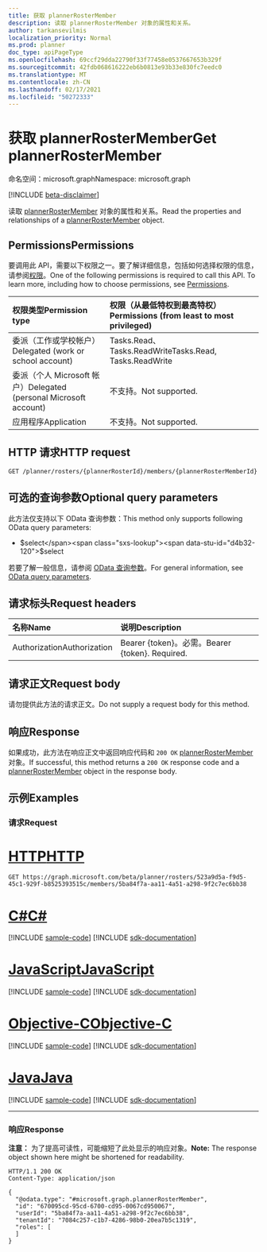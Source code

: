 ```yaml
---
title: 获取 plannerRosterMember
description: 读取 plannerRosterMember 对象的属性和关系。
author: tarkansevilmis
localization_priority: Normal
ms.prod: planner
doc_type: apiPageType
ms.openlocfilehash: 69ccf29dda22790f33f77458e0537667653b329f
ms.sourcegitcommit: 42fdb068616222eb6b0813e93b33e830fc7eedc0
ms.translationtype: MT
ms.contentlocale: zh-CN
ms.lasthandoff: 02/17/2021
ms.locfileid: "50272333"
---
```

# <a name="get-plannerrostermember"></a><span data-ttu-id="d4b32-103">获取 plannerRosterMember</span><span class="sxs-lookup"><span data-stu-id="d4b32-103">Get plannerRosterMember</span></span>
<span data-ttu-id="d4b32-104">命名空间：microsoft.graph</span><span class="sxs-lookup"><span data-stu-id="d4b32-104">Namespace: microsoft.graph</span></span>

[!INCLUDE [beta-disclaimer](../../includes/beta-disclaimer.md)]

<span data-ttu-id="d4b32-105">读取 [plannerRosterMember](../resources/plannerrostermember.md) 对象的属性和关系。</span><span class="sxs-lookup"><span data-stu-id="d4b32-105">Read the properties and relationships of a [plannerRosterMember](../resources/plannerrostermember.md) object.</span></span>

## <a name="permissions"></a><span data-ttu-id="d4b32-106">Permissions</span><span class="sxs-lookup"><span data-stu-id="d4b32-106">Permissions</span></span>
<span data-ttu-id="d4b32-p101">要调用此 API，需要以下权限之一。要了解详细信息，包括如何选择权限的信息，请参阅[权限](/graph/permissions-reference)。</span><span class="sxs-lookup"><span data-stu-id="d4b32-p101">One of the following permissions is required to call this API. To learn more, including how to choose permissions, see [Permissions](/graph/permissions-reference).</span></span>

|<span data-ttu-id="d4b32-109">权限类型</span><span class="sxs-lookup"><span data-stu-id="d4b32-109">Permission type</span></span>|<span data-ttu-id="d4b32-110">权限（从最低特权到最高特权）</span><span class="sxs-lookup"><span data-stu-id="d4b32-110">Permissions (from least to most privileged)</span></span>|
|:---|:---|
|<span data-ttu-id="d4b32-111">委派（工作或学校帐户）</span><span class="sxs-lookup"><span data-stu-id="d4b32-111">Delegated (work or school account)</span></span>|<span data-ttu-id="d4b32-112">Tasks.Read、Tasks.ReadWrite</span><span class="sxs-lookup"><span data-stu-id="d4b32-112">Tasks.Read, Tasks.ReadWrite</span></span>|
|<span data-ttu-id="d4b32-113">委派（个人 Microsoft 帐户）</span><span class="sxs-lookup"><span data-stu-id="d4b32-113">Delegated (personal Microsoft account)</span></span>|<span data-ttu-id="d4b32-114">不支持。</span><span class="sxs-lookup"><span data-stu-id="d4b32-114">Not supported.</span></span>|
|<span data-ttu-id="d4b32-115">应用程序</span><span class="sxs-lookup"><span data-stu-id="d4b32-115">Application</span></span>|<span data-ttu-id="d4b32-116">不支持。</span><span class="sxs-lookup"><span data-stu-id="d4b32-116">Not supported.</span></span>|

## <a name="http-request"></a><span data-ttu-id="d4b32-117">HTTP 请求</span><span class="sxs-lookup"><span data-stu-id="d4b32-117">HTTP request</span></span>

<!-- {
  "blockType": "ignored"
}
-->
``` http
GET /planner/rosters/{plannerRosterId}/members/{plannerRosterMemberId}
```

## <a name="optional-query-parameters"></a><span data-ttu-id="d4b32-118">可选的查询参数</span><span class="sxs-lookup"><span data-stu-id="d4b32-118">Optional query parameters</span></span>
<span data-ttu-id="d4b32-119">此方法仅支持以下 OData 查询参数：</span><span class="sxs-lookup"><span data-stu-id="d4b32-119">This method only supports following OData query parameters:</span></span>

- <span data-ttu-id="d4b32-120">$select</span><span class="sxs-lookup"><span data-stu-id="d4b32-120">$select</span></span>

<span data-ttu-id="d4b32-121">若要了解一般信息，请参阅 [OData 查询参数](/graph/query-parameters)。</span><span class="sxs-lookup"><span data-stu-id="d4b32-121">For general information, see [OData query parameters](/graph/query-parameters).</span></span>

## <a name="request-headers"></a><span data-ttu-id="d4b32-122">请求标头</span><span class="sxs-lookup"><span data-stu-id="d4b32-122">Request headers</span></span>
|<span data-ttu-id="d4b32-123">名称</span><span class="sxs-lookup"><span data-stu-id="d4b32-123">Name</span></span>|<span data-ttu-id="d4b32-124">说明</span><span class="sxs-lookup"><span data-stu-id="d4b32-124">Description</span></span>|
|:---|:---|
|<span data-ttu-id="d4b32-125">Authorization</span><span class="sxs-lookup"><span data-stu-id="d4b32-125">Authorization</span></span>|<span data-ttu-id="d4b32-p102">Bearer {token}。必需。</span><span class="sxs-lookup"><span data-stu-id="d4b32-p102">Bearer {token}. Required.</span></span>|

## <a name="request-body"></a><span data-ttu-id="d4b32-128">请求正文</span><span class="sxs-lookup"><span data-stu-id="d4b32-128">Request body</span></span>
<span data-ttu-id="d4b32-129">请勿提供此方法的请求正文。</span><span class="sxs-lookup"><span data-stu-id="d4b32-129">Do not supply a request body for this method.</span></span>

## <a name="response"></a><span data-ttu-id="d4b32-130">响应</span><span class="sxs-lookup"><span data-stu-id="d4b32-130">Response</span></span>

<span data-ttu-id="d4b32-131">如果成功，此方法在响应正文中返回响应代码和 `200 OK` [plannerRosterMember](../resources/plannerrostermember.md) 对象。</span><span class="sxs-lookup"><span data-stu-id="d4b32-131">If successful, this method returns a `200 OK` response code and a [plannerRosterMember](../resources/plannerrostermember.md) object in the response body.</span></span>

## <a name="examples"></a><span data-ttu-id="d4b32-132">示例</span><span class="sxs-lookup"><span data-stu-id="d4b32-132">Examples</span></span>

### <a name="request"></a><span data-ttu-id="d4b32-133">请求</span><span class="sxs-lookup"><span data-stu-id="d4b32-133">Request</span></span>

# <a name="http"></a>[<span data-ttu-id="d4b32-134">HTTP</span><span class="sxs-lookup"><span data-stu-id="d4b32-134">HTTP</span></span>](#tab/http)
<!-- {
  "blockType": "request",
  "name": "get_plannerrostermember"
}
-->
``` http
GET https://graph.microsoft.com/beta/planner/rosters/523a9d5a-f9d5-45c1-929f-b8525393515c/members/5ba84f7a-aa11-4a51-a298-9f2c7ec6bb38
```
# <a name="c"></a>[<span data-ttu-id="d4b32-135">C#</span><span class="sxs-lookup"><span data-stu-id="d4b32-135">C#</span></span>](#tab/csharp)
[!INCLUDE [sample-code](../includes/snippets/csharp/get-plannerrostermember-csharp-snippets.md)]
[!INCLUDE [sdk-documentation](../includes/snippets/snippets-sdk-documentation-link.md)]

# <a name="javascript"></a>[<span data-ttu-id="d4b32-136">JavaScript</span><span class="sxs-lookup"><span data-stu-id="d4b32-136">JavaScript</span></span>](#tab/javascript)
[!INCLUDE [sample-code](../includes/snippets/javascript/get-plannerrostermember-javascript-snippets.md)]
[!INCLUDE [sdk-documentation](../includes/snippets/snippets-sdk-documentation-link.md)]

# <a name="objective-c"></a>[<span data-ttu-id="d4b32-137">Objective-C</span><span class="sxs-lookup"><span data-stu-id="d4b32-137">Objective-C</span></span>](#tab/objc)
[!INCLUDE [sample-code](../includes/snippets/objc/get-plannerrostermember-objc-snippets.md)]
[!INCLUDE [sdk-documentation](../includes/snippets/snippets-sdk-documentation-link.md)]

# <a name="java"></a>[<span data-ttu-id="d4b32-138">Java</span><span class="sxs-lookup"><span data-stu-id="d4b32-138">Java</span></span>](#tab/java)
[!INCLUDE [sample-code](../includes/snippets/java/get-plannerrostermember-java-snippets.md)]
[!INCLUDE [sdk-documentation](../includes/snippets/snippets-sdk-documentation-link.md)]

---



### <a name="response"></a><span data-ttu-id="d4b32-139">响应</span><span class="sxs-lookup"><span data-stu-id="d4b32-139">Response</span></span>
<span data-ttu-id="d4b32-140">**注意：** 为了提高可读性，可能缩短了此处显示的响应对象。</span><span class="sxs-lookup"><span data-stu-id="d4b32-140">**Note:** The response object shown here might be shortened for readability.</span></span>
<!-- {
  "blockType": "response",
  "truncated": true,
  "@odata.type": "microsoft.graph.plannerRosterMember"
}
-->
``` http
HTTP/1.1 200 OK
Content-Type: application/json

{
  "@odata.type": "#microsoft.graph.plannerRosterMember",
  "id": "670095cd-95cd-6700-cd95-0067cd950067",
  "userId": "5ba84f7a-aa11-4a51-a298-9f2c7ec6bb38",
  "tenantId": "7084c257-c1b7-4286-98b0-20ea7b5c1319",
  "roles": [
  ]
}
```

